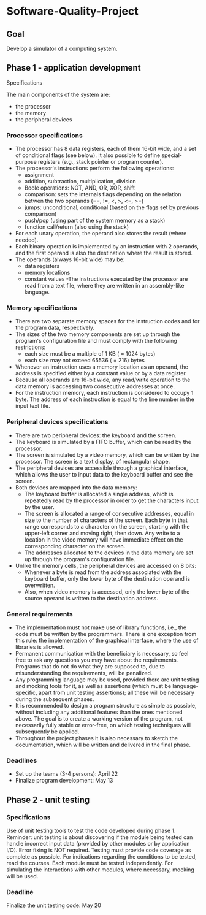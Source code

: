 # Software-Quality-Project

## Goal

Develop a simulator of a computing system.

## Phase 1 - application development

Specifications

The main components of the system are:

- the processor
- the memory
- the peripheral devices

### Processor specifications

- The processor has 8 data registers, each of them 16-bit wide, and a set of conditional flags (see below). It also possible to define special-purpose registers (e.g., stack pointer or program counter).
- The processor's instructions perform the following operations:
  - assignment
  - addition, subtraction, multiplication, division
  - Boole operations: NOT, AND, OR, XOR, shift
  - comparison: sets the internals flags depending on the relation betwen the two operands (==, !=, <, >, <=, >=)
  - jumps: unconditional, conditional (based on the flags set by previous comparison)
  - push/pop (using part of the system memory as a stack)
  - function call/return (also using the stack)
- For each unary operation, the operand also stores the result (where needed).
- Each binary operation is implemented by an instruction with 2 operands, and the first operand is also the destination where the result is stored.
- The operands (always 16-bit wide) may be:
  - data registers
  - memory locations
  - constant values
-The instructions executed by the processor are read from a text file, where they are written in an assembly-like language.

### Memory specifications

- There are two separate memory spaces for the instruction codes and for the program data, respectively.
- The sizes of the two memory components are set up through the program's configuration file and must comply with the following restrictions:
  - each size must be a multiple of 1 KB ( = 1024 bytes)
  - each size may not exceed 65536 ( = 216) bytes
- Whenever an instruction uses a memory location as an operand, the address is specified either by a constant value or by a data register.
- Because all operands are 16-bit wide, any read/write operation to the data memory is accessing two consecutive addresses at once.
- For the instruction memory, each instruction is considered to occupy 1 byte. The address of each instruction is equal to the line number in the input text file.

### Peripheral devices specifications

- There are two peripheral devices: the keyboard and the screen.
- The keyboard is simulated by a FIFO buffer, which can be read by the processor.
- The screen is simulated by a video memory, which can be written by the processor. The screen is a text display, of rectangular shape.
- The peripheral devices are accessible through a graphical interface, which allows the user to input data to the keyboard buffer and see the screen.
- Both devices are mapped into the data memory:
  - The keyboard buffer is allocated a single address, which is repeatedly read by the processor in order to get the characters input by the user.
  - The screen is allocated a range of consecutive addresses, equal in size to the number of characters of the screen. Each byte in that range corresponds to a character on the   screen, starting with the upper-left corner and moving right, then down. Any write to a location in the video memory will have immediate effect on the corresponding character on the screen.
  - The addresses allocated to the devices in the data memory are set up through the program's configuration file.
- Unlike the memory cells, the peripheral devices are accessed on 8 bits:
  - Whenever a byte is read from the address associated with the keyboard buffer, only the lower byte of the destination operand is overwritten.
  - Also, when video memory is accessed, only the lower byte of the source operand is written to the destination address.
  
### General requirements

- The implementation must not make use of library functions, i.e., the code must be written by the programmers. There is one exception from this rule: the implementation of the graphical interface, where the use of libraries is allowed.
- Permanent communication with the beneficiary is necessary, so feel free to ask any questions you may have about the requirements. Programs that do not do what they are supposed to, due to misunderstanding the requirements, will be penalized.
- Any programming language may be used, provided there are unit testing and mocking tools for it, as well as assertions (which must be language-specific, apart from unit testing assertions); all these will be necessary during the subsequent phases.
- It is recommended to design a program structure as simple as possible, without including any additional features than the ones mentioned above. The goal is to create a working version of the program, not necessarily fully stable or error-free, on which testing techniques will subsequently be applied.
- Throughout the project phases it is also necessary to sketch the documentation, which will be written and delivered in the final phase.


### Deadlines

- Set up the teams (3-4 persons): April 22
- Finalize program development: May 13

## Phase 2 - unit testing

### Specifications

Use of unit testing tools to test the code developed during phase 1.
Reminder: unit testing is about discovering if the module being tested can handle incorrect input data (provided by other modules or by application I/O). Error fixing is NOT required.
Testing must provide code coverage as complete as possible. For indications regarding the conditions to be tested, read the courses.
Each module must be tested independently. For simulating the interactions with other modules, where necessary, mocking will be used.

### Deadline

Finalize the unit testing code: May 20
